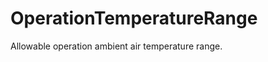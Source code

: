 OperationTemperatureRange
=========================

Allowable operation ambient air temperature range.
